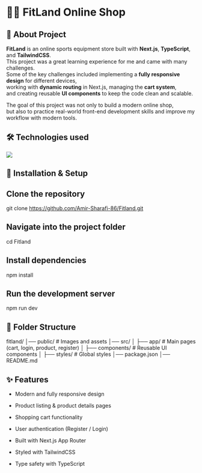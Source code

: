 # 🏋️‍♂️ FitLand Online Shop  

##  📖   About Project
**FitLand** is an online sports equipment store built with **Next.js**, **TypeScript**, and **TailwindCSS**.  
This project was a great learning experience for me and came with many challenges.  
Some of the key challenges included implementing a **fully responsive design** for different devices,  
working with **dynamic routing** in Next.js, managing the **cart system**,  
and creating reusable **UI components** to keep the code clean and scalable.  



The goal of this project was not only to build a modern online shop,  
but also to practice real-world front-end development skills and improve my workflow with modern tools.


## 🛠️ Technologies used   

  <img src="https://skillicons.dev/icons?i=html,css,js,tailwind,vite,react,nextjs,typescript"> 


## 🚀 Installation & Setup  

## Clone the repository
git clone https://github.com/Amir-Sharafi-86/Fitland.git

## Navigate into the project folder
cd Fitland

## Install dependencies
npm install

## Run the development server
npm run dev

## 📂 Folder Structure

fitland/
│── public/ # Images and assets
│── src/
│ ├── app/ # Main pages (cart, login, product, register)
│ ├── components/ # Reusable UI components
│ ├── styles/ # Global styles
│── package.json
│── README.md

## ✨ Features
- Modern and fully responsive design

- Product listing & product details pages

- Shopping cart functionality

- User authentication (Register / Login)

- Built with Next.js App Router

- Styled with TailwindCSS

- Type safety with TypeScript